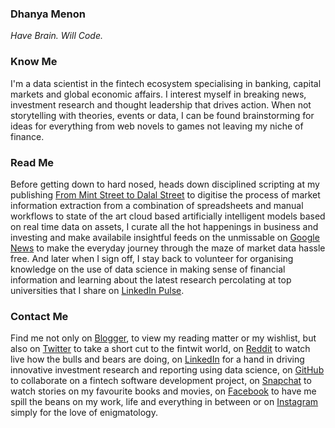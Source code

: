 ### Dhanya Menon

*Have Brain. Will Code.*

### Know Me

I'm a data scientist in the fintech ecosystem specialising in banking, capital markets and global economic affairs. I interest myself in breaking news, investment research and thought leadership that drives action. When not storytelling with theories, events or data, I can be found brainstorming for ideas for everything from web novels to games not leaving my niche of finance. 

### Read Me

Before getting down to hard nosed, heads down disciplined scripting at my publishing [From Mint Street to Dalal Street](https://sites.google.com/view/mint-street-to-dalal-street) to digitise the process of market information extraction from a combination of spreadsheets and manual workflows to state of the art cloud based artificially intelligent models based on real time data on assets, I curate all the hot happenings in business and investing and make availabile insightful feeds on the unmissable on [Google News](https://news.google.com/publications/CAAqBwgKML7MqQswsNfBAw?ceid=IN:en) to make the everyday journey through the maze of market data hassle free. And later when I sign off, I stay back to volunteer for organising knowledge on the use of data science in making sense of financial information and learning about the latest research percolating at top universities that I share on [LinkedIn Pulse](https://www.linkedin.com/newsletters/from-mint-street-to-dalal-street).

### Contact Me 

Find me not only on [Blogger](https://www.blogger.com/profile/10908435327590944385), to view my reading matter or my wishlist, but also on [Twitter](https://www.twitter.com/mizdhanyamenon) to take a short cut to the fintwit world, on [Reddit](https://www.reddit.com/user/dominadhanyamenonmba) to watch live how the bulls and bears are doing, on [LinkedIn](https://www.linkedin.com/in/sayidadhanyamenonmba) for a hand in driving innovative investment research and reporting using data science, on [GitHub](https://www.github.com/signorinadhanyamenonmba) to collaborate on a fintech software development project, on [Snapchat](https://www.snapchat.com/add/maamdhanyamenonmba) to watch stories on my favourite books and movies, on [Facebook](https://www.facebook.com/susridhanyamenonmba) to have me spill the beans on my work, life and everything in between or on [Instagram](https://www.instagram.com/srtadhanyamenonmba) simply for the love of enigmatology.
